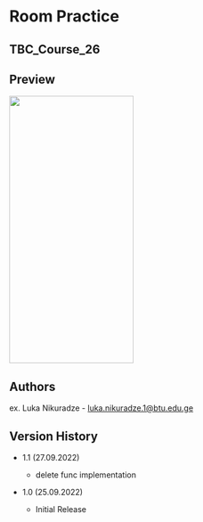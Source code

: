 # Room Practice
## TBC_Course_26

## Preview

<img src="https://user-images.githubusercontent.com/95241918/192144783-43b46dfb-dbd5-4dfe-bf23-e5196979deed.png" width="223" height="480"/>



## Authors

ex. Luka Nikuradze - luka.nikuradze.1@btu.edu.ge


## Version History

* 1.1 (27.09.2022)
    * delete func implementation

* 1.0 (25.09.2022)
    * Initial Release


